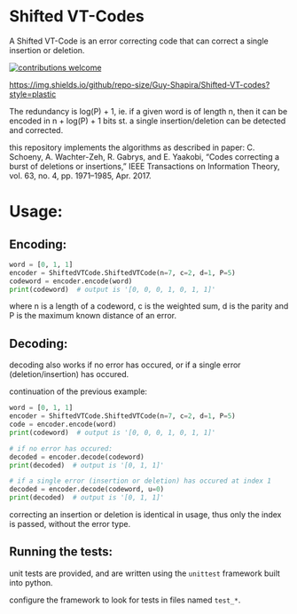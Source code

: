 # Shifted VT-Codes 
A Shifted VT-Code is an error correcting code that can correct a single insertion or deletion.

[![contributions welcome](https://img.shields.io/badge/contributions-welcome-brightgreen.svg?style=flat)](./CONTRIBUTING.md)

https://img.shields.io/github/repo-size/Guy-Shapira/Shifted-VT-codes?style=plastic

The redundancy is log(P) + 1, ie. if a given word is of length n, then it can be encoded in n + log(P) + 1 bits st. a single insertion/deletion can be detected and corrected.

this repository implements the algorithms as described in paper: C. Schoeny, A. Wachter-Zeh, R. Gabrys, and E. Yaakobi, “Codes correcting a burst of deletions or insertions,” IEEE Transactions on Information Theory, vol. 63, no. 4, pp. 1971–1985, Apr. 2017.
# Usage:

## Encoding:
```python
word = [0, 1, 1]
encoder = ShiftedVTCode.ShiftedVTCode(n=7, c=2, d=1, P=5)
codeword = encoder.encode(word)
print(codeword)  # output is '[0, 0, 0, 1, 0, 1, 1]'
```

where n is a length of a codeword, c is the weighted sum, d is the parity and P is the maximum known distance of an error.

## Decoding:
decoding also works if no error has occured, or if a single error (deletion/insertion) has occured.

continuation of the previous example:
```python
word = [0, 1, 1]
encoder = ShiftedVTCode.ShiftedVTCode(n=7, c=2, d=1, P=5)
code = encoder.encode(word)
print(codeword)  # output is '[0, 0, 0, 1, 0, 1, 1]'

# if no error has occured:
decoded = encoder.decode(codeword)
print(decoded)  # output is '[0, 1, 1]'

# if a single error (insertion or deletion) has occured at index 1
decoded = encoder.decode(codeword, u=0)
print(decoded)  # output is '[0, 1, 1]'
```

correcting an insertion or deletion is identical in usage, thus only the index is passed, without the error type.

## Running the tests:
unit tests are provided, and are written using the `unittest` framework built into python.

configure the framework to look for tests in files named `test_*`.
